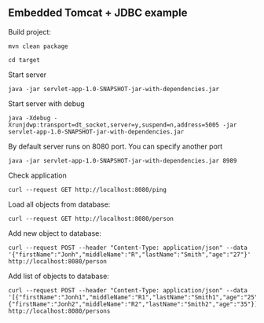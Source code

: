 ## Embedded Tomcat + JDBC example

Build project:

```
mvn clean package
```

```
cd target
```

Start server

```
java -jar servlet-app-1.0-SNAPSHOT-jar-with-dependencies.jar
```

Start server with debug

```
java -Xdebug -Xrunjdwp:transport=dt_socket,server=y,suspend=n,address=5005 -jar servlet-app-1.0-SNAPSHOT-jar-with-dependencies.jar
```

By default server runs on 8080 port. You can specify another port 


```
java -jar servlet-app-1.0-SNAPSHOT-jar-with-dependencies.jar 8989
```

Check application

```
curl --request GET http://localhost:8080/ping
```

Load all objects from database:

```
curl --request GET http://localhost:8080/person
```

Add new object to database:

```
curl --request POST --header "Content-Type: application/json" --data '{"firstName":"Jonh","middleName":"R","lastName":"Smith","age":"27"}' http://localhost:8080/person
```

Add list of objects to database:

```
curl --request POST --header "Content-Type: application/json" --data '[{"firstName":"Jonh1","middleName":"R1","lastName":"Smith1","age":"25"},{"firstName":"Jonh2","middleName":"R2","lastName":"Smith2","age":"35"}]' http://localhost:8080/persons
```
